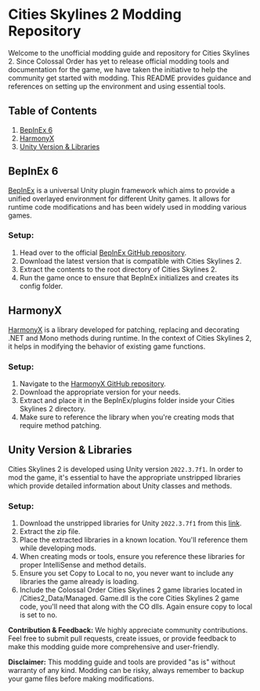 
# Cities Skylines 2 Modding Repository

Welcome to the unofficial modding guide and repository for Cities Skylines 2. Since Colossal Order has yet to release official modding tools and documentation for the game, we have taken the initiative to help the community get started with modding. This README provides guidance and references on setting up the environment and using essential tools.

## Table of Contents
1. [BepInEx 6](#bepinex-6)
2. [HarmonyX](#harmonyx)
3. [Unity Version & Libraries](#unity-version--libraries)

## BepInEx 6
[BepInEx](https://github.com/BepInEx/BepInEx) is a universal Unity plugin framework which aims to provide a unified overlayed environment for different Unity games. It allows for runtime code modifications and has been widely used in modding various games.

### Setup:
1. Head over to the official [BepInEx GitHub repository](https://github.com/BepInEx/BepInEx).
2. Download the latest version that is compatible with Cities Skylines 2.
3. Extract the contents to the root directory of Cities Skylines 2.
4. Run the game once to ensure that BepInEx initializes and creates its config folder.

## HarmonyX
[HarmonyX](https://github.com/BepInEx/HarmonyX) is a library developed for patching, replacing and decorating .NET and Mono methods during runtime. In the context of Cities Skylines 2, it helps in modifying the behavior of existing game functions.

### Setup:
1. Navigate to the [HarmonyX GitHub repository](https://github.com/BepInEx/HarmonyX).
2. Download the appropriate version for your needs.
3. Extract and place it in the BepInEx/plugins folder inside your Cities Skylines 2 directory.
4. Make sure to reference the library when you're creating mods that require method patching.

## Unity Version & Libraries
Cities Skylines 2 is developed using Unity version `2022.3.7f1`. In order to mod the game, it's essential to have the appropriate unstripped libraries which provide detailed information about Unity classes and methods.

### Setup:
1. Download the unstripped libraries for Unity `2022.3.7f1` from this [link](https://unity.bepinex.dev/libraries/2022.3.7.zip).
2. Extract the zip file.
3. Place the extracted libraries in a known location. You'll reference them while developing mods.
4. When creating mods or tools, ensure you reference these libraries for proper IntelliSense and method details.
5. Ensure you set Copy to Local to no, you never want to include any libraries the game already is loading.
6. Include the Colossal Order Cities Skylines 2 game libraries located in <Game Folder>/Cities2_Data/Managed. Game.dll is the core Cities Skylines 2 game code, you'll need that along with the CO dlls. Again ensure copy to local is set to no.

**Contribution & Feedback:** We highly appreciate community contributions. Feel free to submit pull requests, create issues, or provide feedback to make this modding guide more comprehensive and user-friendly.

**Disclaimer:** This modding guide and tools are provided "as is" without warranty of any kind. Modding can be risky, always remember to backup your game files before making modifications.
